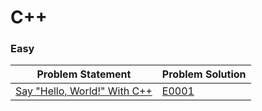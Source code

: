 # C++

### Easy

|Problem Statement|Problem Solution|
|:--------------:|-----------------|
|[Say "Hello, World!" With C++]|[E0001]|

[//]: # (Easy)

[E0001]: Easy/E0001.cpp
[Say "Hello, World!" With C++]: https://www.hackerrank.com/challenges/cpp-hello-world/problem

